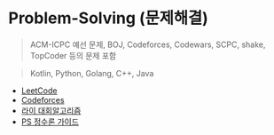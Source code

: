 # Problem-Solving (문제해결)
> ACM-ICPC 예선 문제, BOJ, Codeforces, Codewars, SCPC, shake, TopCoder 등의 문제 포함

> Kotlin, Python, Golang, C++, Java

* [LeetCode](./LeetCode)
* [Codeforces](./Codeforces)
* [라이 대회알고리즘](./라이%20대회알고리즘)
* [PS 정수론 가이드](./PS%20정수론%20가이드)


